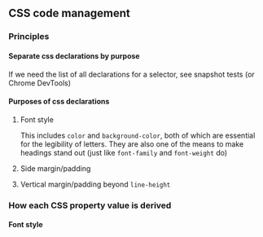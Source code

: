 ## CSS code management

### Principles

#### Separate css declarations by purpose

If we need the list of all declarations for a selector, see snapshot tests (or Chrome DevTools)

#### Purposes of css declarations

  1. Font style

      This includes `color` and `background-color`, both of which are essential for the legibility of letters. They are also one of the means to make headings stand out (just like `font-family` and `font-weight` do)
  
  2. Side margin/padding
  3. Vertical margin/padding beyond `line-height`

### How each CSS property value is derived

#### Font style


